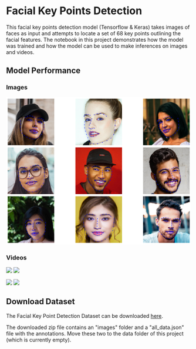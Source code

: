 # Facial Key Points Detection

This facial key points detection model (Tensorflow & Keras) takes images of faces as input and attempts to locate a set of 68 key points outlining the facial features. The notebook in this project demonstrates how the model was trained and how the model can be used to make inferences on images and videos.

## Model Performance

### Images

![Data Sample](lib/test_on_unseen_images.png)

### Videos
![](https://github.com/thomasvandermars/facial-keypoints-detection/blob/main/test_1.gif)
![](https://github.com/thomasvandermars/facial-keypoints-detection/tree/main/lib/test_1.gif)

<img src="https://github.com/thomasvandermars/facial-keypoints-detection/tree/main/lib/test_1.gif" width="45%"/>
<img src="https://github.com/thomasvandermars/facial-keypoints-detection/tree/main/lib/test_2.gif" width="45%"/>

## Download Dataset

The Facial Key Point Detection Dataset can be downloaded <a href="https://www.kaggle.com/datasets/prashantarorat/facial-key-point-data">here</a>. 

The downloaded zip file contains an "images" folder and a "all_data.json" file with the annotations. Move these two to the data folder of this project (which is currently empty).
